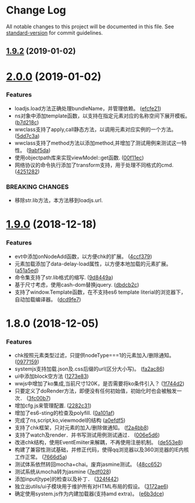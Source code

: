 # Change Log

All notable changes to this project will be documented in this file. See [standard-version](https://github.com/conventional-changelog/standard-version) for commit guidelines.

<a name="1.9.2"></a>
## [1.9.2](https://gitlab.wware.org/lizhutang/wwjs/compare/v2.0.0...v1.9.2) (2019-01-02)



<a name="2.0.0"></a>
# [2.0.0](https://gitlab.wware.org/lizhutang/wwjs/compare/v1.9.0...v2.0.0) (2019-01-02)


### Features

* loadjs.load方法正确处理bundleName，并管理依赖。 ([efcfe21](https://gitlab.wware.org/lizhutang/wwjs/commit/efcfe21))
* ns对象中添加template函数，以支持在指定元素对应的名称空间下展开模板。 ([b7d218c](https://gitlab.wware.org/lizhutang/wwjs/commit/b7d218c))
* wwclass支持了apply,call静态方法，以调用元素对应实例的一个方法。 ([5dd7c3a](https://gitlab.wware.org/lizhutang/wwjs/commit/5dd7c3a))
* wwclass支持了method方法以添加method,并增加了测试用例来测试这一特性。 ([9abf5da](https://gitlab.wware.org/lizhutang/wwjs/commit/9abf5da))
* 使用objectpath库来实现viewModel::get函数. ([00f11ec](https://gitlab.wware.org/lizhutang/wwjs/commit/00f11ec))
* 网络协议的命令执行添加了transform支持，用于处理不同格式的cmd. ([4251282](https://gitlab.wware.org/lizhutang/wwjs/commit/4251282))


### BREAKING CHANGES

* 移除str.lib方法，本方法移到loadjs.url.



<a name="1.9.0"></a>
# [1.9.0](http://wwjs@scm.spolo.org:/home/source/wwjs/wware/compare/v1.8.0...v1.9.0) (2018-12-18)


### Features

* evt中添加onNodeAdd函数，以方便chk的扩展。 ([4ccf379](http://wwjs@scm.spolo.org:/home/source/wwjs/wware/commits/4ccf379))
* 元素加载添加了data-delay-load属性，以方便本地加载的元素扩展。 ([a51a5ed](http://wwjs@scm.spolo.org:/home/source/wwjs/wware/commits/a51a5ed))
* 命令集支持了str.lib格式的缩写. ([9d8449a](http://wwjs@scm.spolo.org:/home/source/wwjs/wware/commits/9d8449a))
* 基于尺寸考虑，使用cash-dom替换jquery. ([dbdcb2c](http://wwjs@scm.spolo.org:/home/source/wwjs/wware/commits/dbdcb2c))
* 支持了window.Template函数，在不支持es6 template literial的浏览器下，自动加载编译器。 ([dcd9fe7](http://wwjs@scm.spolo.org:/home/source/wwjs/wware/commits/dcd9fe7))



<a name="1.8.0"></a>
# 1.8.0 (2018-12-05)


### Features

* chk按照元素类型过滤，只提供nodeType===1的元素加入/删除通知。 ([0977159](http://wwjs@scm.spolo.org:/home/source/wwjs/wware/commits/0977159))
* systemjs支持加载.json及.css后缀的url(区分大小写)。 ([fa2ac86](http://wwjs@scm.spolo.org:/home/source/wwjs/wware/commits/fa2ac86))
* ui中添加block空方法 ([1273e83](http://wwjs@scm.spolo.org:/home/source/wwjs/wware/commits/1273e83))
* wwjs中增加了ko集成,当前尺寸120K，是否需要将ko条件引入？ ([1f744d2](http://wwjs@scm.spolo.org:/home/source/wwjs/wware/commits/1f744d2))
* 只要定义了doRender方法，即便没有任何初始值，初始化时也会被触发一次． ([3fc00b7](http://wwjs@scm.spolo.org:/home/source/wwjs/wware/commits/3fc00b7))
* 增加cfg.js来管理配置. ([2282c31](http://wwjs@scm.spolo.org:/home/source/wwjs/wware/commits/2282c31))
* 增加了es6-sting的检查及polyfill. ([0a101af](http://wwjs@scm.spolo.org:/home/source/wwjs/wware/commits/0a101af))
* 完成了ns,script,ko,viewmodel的结构 ([a0efdf5](http://wwjs@scm.spolo.org:/home/source/wwjs/wware/commits/a0efdf5))
* 支持了chk框架，只对元素的加入/删除做通知。 ([f2a4bb8](http://wwjs@scm.spolo.org:/home/source/wwjs/wware/commits/f2a4bb8))
* 支持了watch及render．并书写测试用例测试通过． ([006e5d6](http://wwjs@scm.spolo.org:/home/source/wwjs/wware/commits/006e5d6))
* 改进chk结构，使用EventEmiiter来解耦，不再使用注册机制。 ([de553e8](http://wwjs@scm.spolo.org:/home/source/wwjs/wware/commits/de553e8))
* 构建了兼容性测试基础，并修正代码，使得qq浏览器以及360浏览器的IE内核工作正常。 ([7666d5a](http://wwjs@scm.spolo.org:/home/source/wwjs/wware/commits/7666d5a))
* 测试体系依然转回mocha+chai。废弃jasmine测试。 ([48cc652](http://wwjs@scm.spolo.org:/home/source/wwjs/wware/commits/48cc652))
* 测试系统从mocha转为jasmine ([7edf028](http://wwjs@scm.spolo.org:/home/source/wwjs/wware/commits/7edf028))
* 添加input[type]的检查以及补丁． ([324f442](http://wwjs@scm.spolo.org:/home/source/wwjs/wware/commits/324f442))
* 独立出utils/ui子模块用于维护所有对HTML布局的假设。 ([3172ae6](http://wwjs@scm.spolo.org:/home/source/wwjs/wware/commits/3172ae6))
* 确定使用system.js作为内建加载器(支持amd extra)。 ([e6b3dce](http://wwjs@scm.spolo.org:/home/source/wwjs/wware/commits/e6b3dce))

